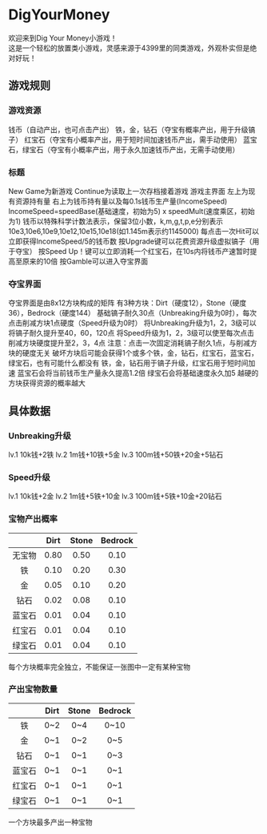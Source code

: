 # DigYourMoney
欢迎来到Dig Your Money小游戏！<br>
这是一个轻松的放置类小游戏，灵感来源于4399里的同类游戏，外观朴实但是绝对好玩！


## 游戏规则

### 游戏资源
钱币（自动产出，也可点击产出） 
铁，金，钻石（夺宝有概率产出，用于升级镐子）
红宝石（夺宝有小概率产出，用于短时间加速钱币产出，需手动使用）
蓝宝石，绿宝石（夺宝有小概率产出，用于永久加速钱币产出，无需手动使用）

### 标题
New Game为新游戏
Continue为读取上一次存档接着游戏
游戏主界面
左上为现有资源持有量
右上为钱币持有量以及每0.1s钱币生产量(IncomeSpeed)
IncomeSpeed=speedBase(基础速度，初始为5) x speedMult(速度乘区，初始为1) 
钱币以特殊科学计数法表示，保留3位小数，k,m,g,t,p,e分别表示10e3,10e6,10e9,10e12,10e15,10e18(如1.145m表示约1145000)
每点击一次Hit可以立即获得IncomeSpeed/5的钱币数
按Upgrade键可以花费资源升级虚拟镐子（用于夺宝）
按Speed Up！键可以立即消耗一个红宝石，在10s内将钱币产速暂时提高至原来的10倍
按Gamble可以进入夺宝界面

### 夺宝界面
夺宝界面是由8x12方块构成的矩阵
有3种方块：Dirt（硬度12），Stone（硬度36），Bedrock（硬度144）
基础镐子耐久30点（Unbreaking升级为0时），每次点击削减方块1点硬度（Speed升级为0时）
将Unbreaking升级为1，2，3级可以将镐子耐久提升至40，60，120点
将Speed升级为1，2，3级可以使至每次点击削减方块硬度提升至2，3，4点
注意：点击一次固定消耗镐子耐久1点，与削减方块的硬度无关
破坏方块后可能会获得1个或多个铁，金，钻石，红宝石，蓝宝石，绿宝石，也有可能什么都没有
铁，金，钻石用于镐子升级，红宝石用于短时间加速
蓝宝石会将当前钱币生产量永久提高1.2倍
绿宝石会将基础速度永久加5
越硬的方块获得资源的概率越大


## 具体数据

### Unbreaking升级
lv.1 10k钱+2铁
lv.2 1m钱+10铁+5金
lv.3 100m钱+50铁+20金+5钻石

### Speed升级
lv.1 10k钱+2金
lv.2 1m钱+5铁+10金
lv.3 100m钱+5铁+10金+20钻石

### 宝物产出概率

|         |   Dirt  |  Stone  | Bedrock |
| :-----: | :-----: | :-----: | :-----: |
| 无宝物   |  0.80 |   0.50    |  0.10  |
| 铁       |  0.10 |   0.20    |  0.30  |
| 金       |  0.05 |   0.10    |  0.20  |
| 钻石     |  0.02 |   0.08    |  0.10  |
| 蓝宝石   |  0.01 |   0.04    |  0.10  |
| 红宝石   |  0.01 |   0.04    |  0.10  |
| 绿宝石   |  0.01 |   0.04    |  0.10  |

每个方块概率完全独立，不能保证一张图中一定有某种宝物

### 产出宝物数量
|         |   Dirt  |  Stone  | Bedrock |
| :-----: | :-----: | :-----: | :-----: |
| 铁       |  0~2 |   0~4    |  0~10  |
| 金       |  0~1 |   0~2    |  0~5   |
| 钻石     |  0~1 |   0~1    |  0~3   |
| 蓝宝石   |  0~1 |   0~1    |  0~1   | 
| 红宝石   |  0~1 |   0~1    |  0~1   |
| 绿宝石   |  0~1 |   0~1    |  0~1   |

一个方块最多产出一种宝物





